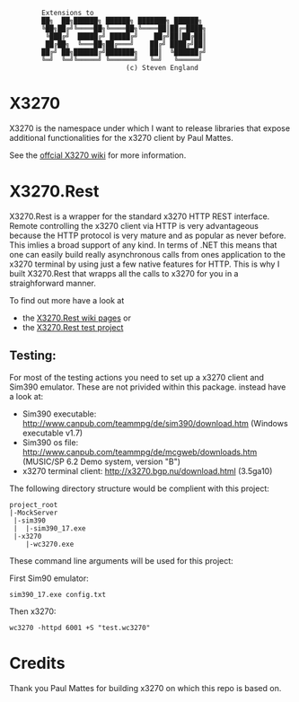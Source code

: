 ﻿```
        Extensions to 
        ██╗  ██╗██████╗ ██████╗ ███████╗ ██████╗     
        ╚██╗██╔╝╚════██╗╚════██╗╚════██║██╔═████╗    
         ╚███╔╝  █████╔╝ █████╔╝    ██╔╝██║██╔██║    
         ██╔██╗  ╚═══██╗██╔═══╝    ██╔╝ ████╔╝██║    
        ██╔╝ ██╗██████╔╝███████╗   ██║  ╚██████╔╝    
        ╚═╝  ╚═╝╚═════╝ ╚══════╝   ╚═╝   ╚═════╝     
                             (c) Steven England
```
X3270
===

X3270 is the namespace under which I want to release libraries that expose additional functionalities for the x3270 client by Paul Mattes.

See the [offcial X3270 wiki](https://github.com/stevenengland/X3270/wiki/X3270) for more information.

X3270.Rest
===

X3270.Rest is a wrapper for the standard x3270 HTTP REST interface. Remote controlling the x3270 client via HTTP is very advantageous because the HTTP protocol is very mature and as popular as never before. This imlies a broad support of any kind. In terms of .NET this means that one can easily build really asynchronous 
calls from ones application to the x3270 terminal by using just a few native features for HTTP. This is why I built X3270.Rest that wrapps all the calls to x3270 for you in a straighforward manner.

To find out more have a look at
* the [X3270.Rest wiki pages](https://github.com/stevenengland/X3270/wiki/X3270-REST) or 
* the [X3270.Rest test project](https://github.com/stevenengland/X3270/tree/master/src/StEn.X3270.Rest.Test)

Testing:
---
For most of the testing actions you need to set up a x3270 client and Sim390 emulator. These are not privided within this package.
instead have a look at:

* Sim390 executable: http://www.canpub.com/teammpg/de/sim390/download.htm (Windows executable v1.7)
* Sim390 os file: http://www.canpub.com/teammpg/de/mcgweb/downloads.htm (MUSIC/SP 6.2 Demo system, version "B")
* x3270 terminal client: http://x3270.bgp.nu/download.html (3.5ga10)

The following directory structure would be complient with this project:
```
project_root
|-MockServer
 |-sim390
 |  |-sim390_17.exe
 |-x3270
    |-wc3270.exe
```
These command line arguments will be used for this project:

First Sim90 emulator:
```
sim390_17.exe config.txt
```
Then x3270:
```
wc3270 -httpd 6001 +S "test.wc3270"
```
Credits
===

Thank you Paul Mattes for building x3270 on which this repo is based on.